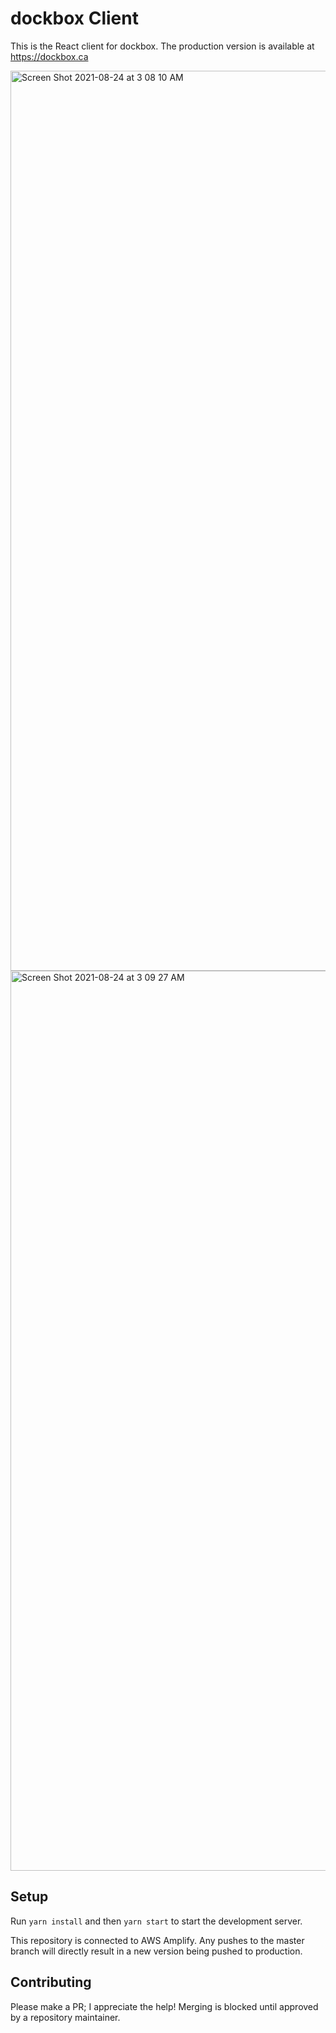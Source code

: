 
# dockbox Client

This is the React client for dockbox. The production version is available at https://dockbox.ca

<img width="1440" alt="Screen Shot 2021-08-24 at 3 08 10 AM" src="https://user-images.githubusercontent.com/37857112/130573271-4f39fb91-3955-4e72-ae47-eae2a91e3659.png">
<img width="1440" alt="Screen Shot 2021-08-24 at 3 09 27 AM" src="https://user-images.githubusercontent.com/37857112/130573300-1bce76db-b456-416b-bfa1-47cbe21244ce.png">


## Setup
Run `yarn install` and then `yarn start` to start the development server.

This repository is connected to AWS Amplify. Any pushes to the master branch will directly result in a new version being pushed to production.

## Contributing
Please make a PR; I appreciate the help! Merging is blocked until approved by a repository maintainer.

